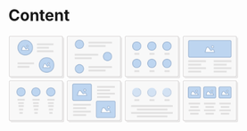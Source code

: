# Content
<img style="width:100px;display:inline-block;" src="../images/layouts/content_01.png" alt="Content 01" />
<img style="width:100px;display:inline-block;" src="../images/layouts/content_02.png" alt="Content 02" />
<img style="width:100px;display:inline-block;" src="../images/layouts/content_03.png" alt="Content 03" />
<img style="width:100px;display:inline-block;" src="../images/layouts/content_04.png" alt="Content 04" />
<img style="width:100px;display:inline-block;" src="../images/layouts/content_05.png" alt="Content 05" />
<img style="width:100px;display:inline-block;" src="../images/layouts/content_06.png" alt="Content 06" />
<img style="width:100px;display:inline-block;" src="../images/layouts/content_07.png" alt="Content 07" />
<img style="width:100px;display:inline-block;" src="../images/layouts/content_08.png" alt="Content 08" />
